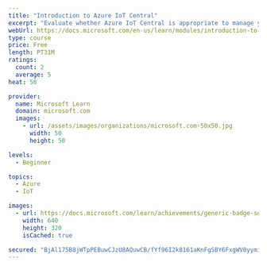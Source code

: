 ```yaml
---
title: "Introduction to Azure IoT Central"
excerpt: "Evaluate whether Azure IoT Central is appropriate to manage your IoT devices."
webUrl: https://docs.microsoft.com/en-us/learn/modules/introduction-to-azure-iot-central/
type: course
price: Free
length: PT31M
ratings:
  count: 2
  average: 5
heat: 50

provider:
  name: Microsoft Learn
  domain: microsoft.com
  images:
    - url: /assets/images/organizations/microsoft.com-50x50.jpg
      width: 50
      height: 50

levels:
  - Beginner

topics:
  - Azure
  - IoT

images:
  - url: https://docs.microsoft.com/learn/achievements/generic-badge-social.png
    width: 640
    height: 320
    isCached: true

secured: "BjAl175B8jWTpPEBuwCJzU8AQuwCB/fYf96I2k8161aKnFgSBY6FxgWV0yymiH01TQRHbhCNaEMIOPNwEpBVMSH6ROYOKAZicCBkHQEArI+oYg/HjDHp6POoDyHoDSNouv7nVUjWd3aL344d4+KNTfzX5nL9yLBJjtfMs1UXfjmAUo7tyxKjO1Cbf+0Vtmiceq4cj6XJj1GOYAx8pGEZ8aCB1qvicGDPB4gMRa7FDOAoFXTQSpwNz6wH0epFTglcaLY93oqsbKsqYYeot8/GB+K3e2aBsHL1wu2RsmFUUgFY9kOAw3XK0OMLKLFkz1X2By3Mw7RHCyqvJTpiU1kO77nQIb9DE2u9AQw5/cX/JyI7zJiRb8V8BFPDfN/ToFW4eSgNRdk77tarlL9Va0YP4w==;5WSZCpDqAX7e4+5DsB1ALw=="
---
```


